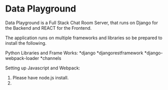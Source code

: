 # Data Playground 

Data Playground is a Full Stack Chat Room Server, that runs on Django for the Backend and REACT for the Frontend. 



The application runs on multiple frameworks and libraries so be prepared to install the following.

Python Libraries and Frame Works:
*django
*djangorestframework
*django-webpack-loader
*channels

Setting up Javascript and Webpack:
1) Please have node.js install.
2) 
